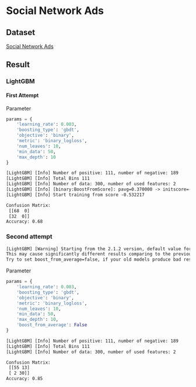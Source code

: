 # Social Network Ads

## Dataset

[Social Network Ads](https://www.kaggle.com/rakeshrau/social-network-ads)

## Result

### LightGBM

#### First Attempt

Parameter

```py
params = {
    'learning_rate': 0.003,
    'boosting_type': 'gbdt',
    'objective': 'binary',
    'metric': 'binary_logloss',
    'num_leaves': 10,
    'min_data': 50,
    'max_depth': 10
}
```

```txt
[LightGBM] [Info] Number of positive: 111, number of negative: 189
[LightGBM] [Info] Total Bins 111
[LightGBM] [Info] Number of data: 300, number of used features: 2
[LightGBM] [Info] [binary:BoostFromScore]: pavg=0.370000 -> initscore=-0.532217
[LightGBM] [Info] Start training from score -0.532217
```

```txt
Confusion Matrix:
 [[68  0]
 [32  0]]
Accuracy: 0.68
```

### Second attempt

```txt
[LightGBM] [Warning] Starting from the 2.1.2 version, default value for the "boost_from_average" parameter in "binary" objective is true.
This may cause significantly different results comparing to the previous versions of LightGBM.
Try to set boost_from_average=false, if your old models produce bad results
```

Parameter

```py
params = {
    'learning_rate': 0.003,
    'boosting_type': 'gbdt',
    'objective': 'binary',
    'metric': 'binary_logloss',
    'num_leaves': 10,
    'min_data': 50,
    'max_depth': 10,
    'boost_from_average': False
}
```

```txt
[LightGBM] [Info] Number of positive: 111, number of negative: 189
[LightGBM] [Info] Total Bins 111
[LightGBM] [Info] Number of data: 300, number of used features: 2
```

```txt
Confusion Matrix:
 [[55 13]
 [ 2 30]]
Accuracy: 0.85
```
